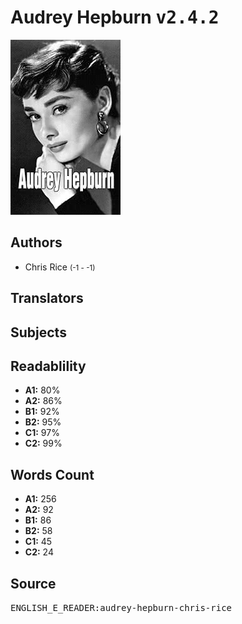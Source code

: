 # Audrey Hepburn <kbd>v2.4.2</kbd>

![](./cover.medium.jpg "")

## Authors


 - Chris Rice <small>(-1 - -1)</small>

## Translators



## Subjects



## Readablility


 - **A1:** 80%
 - **A2:** 86%
 - **B1:** 92%
 - **B2:** 95%
 - **C1:** 97%
 - **C2:** 99%

## Words Count


 - **A1:** 256
 - **A2:** 92
 - **B1:** 86
 - **B2:** 58
 - **C1:** 45
 - **C2:** 24

## Source


<kbd>ENGLISH_E_READER:audrey-hepburn-chris-rice</kbd>
